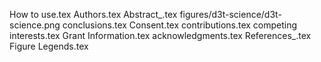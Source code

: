How to use.tex
Authors.tex
Abstract_.tex
figures/d3t-science/d3t-science.png
conclusions.tex
Consent.tex
contributions.tex
competing interests.tex
Grant Information.tex
acknowledgments.tex
References_.tex
Figure Legends.tex
